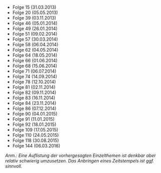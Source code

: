 - Folge 15 (31.03.2013)
- Folge 20 (05.05.2013)
- Folge 39 (03.11.2013)
- Folge 46 (05.01.2014)
- Folge 49 (26.01.2014)
- Folge 51 (09.02.2014)
- Folge 57 (30.03.2014)
- Folge 58 (06.04.2014)
- Folge 62 (04.05.2014)
- Folge 64 (18.05.2014)
- Folge 66 (01.06.2014)
- Folge 68 (15.06.2014)
- Folge 71 (06.07.2014)
- Folge 74 (14.09.2014)
- Folge 78 (12.10.2014)
- Folge 81 (02.11.2014)
- Folge 82 (09.11.2014)
- Folge 83 (16.11.2014)
- Folge 84 (23.11.2014)
- Folge 86 (07.12.2014)
- Folge 90 (04.01.2015)
- Folge 91 (11.01.2015)
- Folge 92 (18.01.2015)
- Folge 109 (17.05.2015)
- Folge 110 (24.05.2015)
- Folge 118 (30.08.2015)
- Folge 144 (06.03.2016)

*Anm.: Eine Auflistung der vorhergesagten Einzelthemen ist denkbar aber relativ schwierig umzusetzen. Das Anbringen eines Zeitstempels ist ggf. sinnvoll.*
